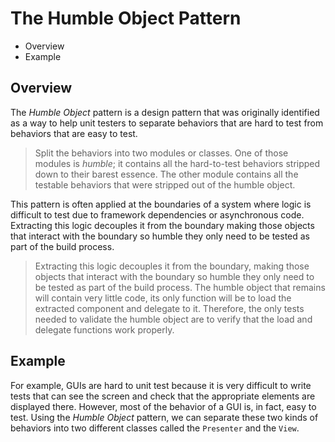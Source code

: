 # The Humble Object Pattern

* Overview
* Example

## Overview

The *Humble Object* pattern is a design pattern that was originally identified as a way to help unit testers to separate behaviors that are hard to test from behaviors that are easy to test.

> Split the behaviors into two modules or classes. One of those modules is *humble*; it contains all the hard-to-test behaviors stripped down to their barest essence. The other module contains all the testable behaviors that were stripped out of the humble object.

This pattern is often applied at the boundaries of a system where logic is difficult to test due to framework dependencies or asynchronous code. Extracting this logic decouples it from the boundary making those objects that interact with the boundary so humble they only need to be tested as part of the build process.

> Extracting this logic decouples it from the boundary, making those objects that interact with the boundary so humble they only need to be tested as part of the build process. The humble object that remains will contain very little code, its only function will be to load the extracted component and delegate to it. Therefore, the only tests needed to validate the humble object are to verify that the load and delegate functions work properly.

## Example

For example, GUIs are hard to unit test because it is very difficult to write tests that can see the screen and check that the appropriate elements are displayed there. However, most of the behavior of a GUI is, in fact, easy to test. Using the *Humble Object* pattern, we can separate these two kinds of behaviors into two different classes called the `Presenter` and the `View`.

